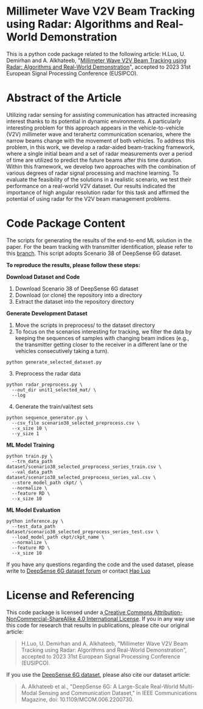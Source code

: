 # Millimeter Wave V2V Beam Tracking using Radar: Algorithms and Real-World Demonstration
This is a python code package related to the following article: H.Luo, U. Demirhan and A. Alkhateeb, "[Millimeter Wave V2V Beam Tracking using Radar: Algorithms and Real-World Demonstration](https://)", accepted to 2023 31st European Signal Processing Conference (EUSIPCO).

# Abstract of the Article
Utilizing radar sensing for assisting communication has attracted increasing interest thanks to its potential in dynamic environments. A particularly interesting problem for this approach appears in the vehicle-to-vehicle (V2V) millimeter wave and terahertz communication scenarios, where the narrow beams change with the movement of both vehicles. To address this problem, in this work, we develop a radar-aided beam-tracking framework, where a single initial beam and a set of radar measurements over a period of time are utilized to predict the future beams after this time duration. Within this framework, we develop two approaches with the combination of various degrees of radar signal processing and machine learning. To evaluate the feasibility of the solutions in a realistic scenario, we test their performance on a real-world V2V dataset. Our results indicated the importance of high angular resolution radar for this task and affirmed the potential of using radar for the V2V beam management problems.

# Code Package Content
The scripts for generating the results of the end-to-end ML solution in the paper. For the beam tracking with transmitter identification, please refer to this [branch](https://). This script adopts Scenario 38 of DeepSense 6G dataset.

**To reproduce the results, please follow these steps:**

**Download Dataset and Code**
1. Download Scenario 38 of DeepSense 6G dataset
2. Download (or clone) the repository into a directory
3. Extract the dataset into the repository directory

**Generate Development Dataset**
1. Move the scripts in preprocess/ to the dataset directory
2. To focus on the scenarios interesting for tracking, we filter the data by keeping the sequences of samples with changing beam indices (e.g., the transmitter getting closer to the receiver in a different lane or the vehicles consecutively taking a turn).
```
python generate_selected_dataset.py
```
3. Preprocess the radar data
```
python radar_preprocess.py \
  --out_dir unit1_selected_mat/ \
  --log
```
4. Generate the train/val/test sets
```
python sequence_generator.py \
  --csv_file scenario38_selected_preprocess.csv \
  --x_size 10 \
  --y_size 1
```

**ML Model Training**
```
python train.py \
  --trn_data_path dataset/scenario38_selected_preprocess_series_train.csv \
  --val_data_path dataset/scenario38_selected_preprocess_series_val.csv \
  --store_model_path ckpt/ \
  --normalize \
  --feature RD \
  --x_size 10
```

**ML Model Evaluation**
```
python inference.py \
  --test_data_path dataset/scenario38_selected_preprocess_series_test.csv \
  --load_model_path ckpt/ckpt_name \
  --normalize \
  --feature RD \
  --x_size 10
```

If you have any questions regarding the code and the used dataset, please write to [DeepSense 6G dataset forum](https://deepsense6g.net/forum/) or contact [Hao Luo](mailto:h.luo@asu.edu)

# License and Referencing
This code package is licensed under a[ Creative Commons Attribution-NonCommercial-ShareAlike 4.0 International License](https://creativecommons.org/licenses/by-nc-sa/4.0/). If you in any way use this code for research that results in publications, please cite our original article:
> H.Luo, U. Demirhan and A. Alkhateeb, "Millimeter Wave V2V Beam Tracking using Radar: Algorithms and Real-World Demonstration", accepted to 2023 31st European Signal Processing Conference (EUSIPCO).

If you use the [DeepSense 6G dataset](https://deepsense6g.net), please also cite our dataset article:
> A. Alkhateeb et al., "DeepSense 6G: A Large-Scale Real-World Multi-Modal Sensing and Communication Dataset," in IEEE Communications Magazine, doi: 10.1109/MCOM.006.2200730.
